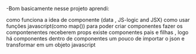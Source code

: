 
-Bom basicamente nesse projeto aprendi:

 como funciona a idea de componente (data , JS-logic and JSX)
 como usar funções javascript(como map()) para poder criar componentes
 fazer os compontenentes receberem props
 existe componentes pais e filhas , logo há componentes dentro de componentes
 um pouco de importar o json e transformar em um objeto javascript

 
